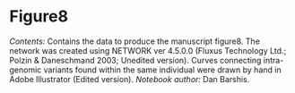 # Figure8
*Contents:* Contains the data to produce the manuscript figure8. The network was created using NETWORK ver 4.5.0.0 (Fluxus Technology Ltd.; Polzin & Daneschmand 2003; Unedited version). Curves connecting intra-genomic variants found within the same individual were drawn by hand in Adobe Illustrator (Edited version). *Notebook author:* Dan Barshis. 
